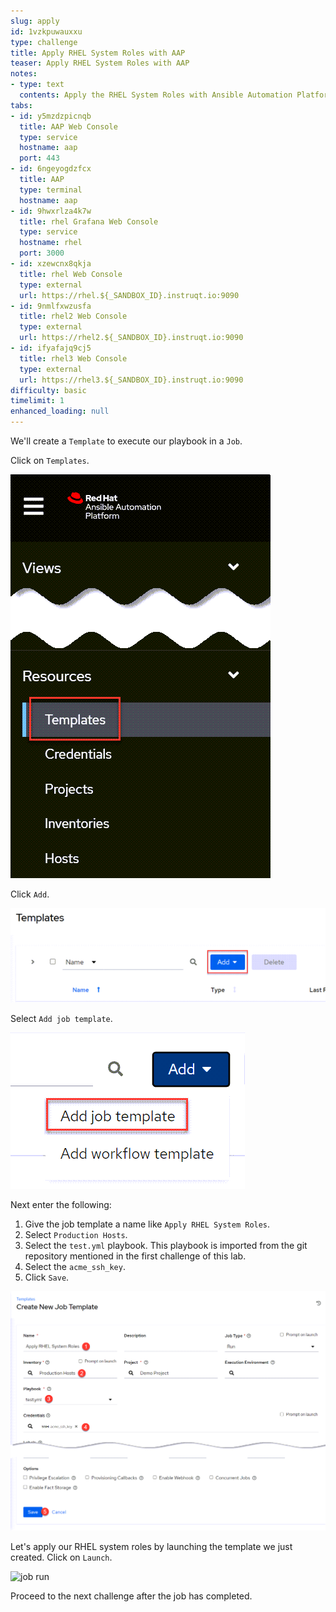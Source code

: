 ```yaml
---
slug: apply
id: 1vzkpuwauxxu
type: challenge
title: Apply RHEL System Roles with AAP
teaser: Apply RHEL System Roles with AAP
notes:
- type: text
  contents: Apply the RHEL System Roles with Ansible Automation Platform
tabs:
- id: y5mzdzpicnqb
  title: AAP Web Console
  type: service
  hostname: aap
  port: 443
- id: 6ngeyogdzfcx
  title: AAP
  type: terminal
  hostname: aap
- id: 9hwxrlza4k7w
  title: rhel Grafana Web Console
  type: service
  hostname: rhel
  port: 3000
- id: xzewcnx8qkja
  title: rhel Web Console
  type: external
  url: https://rhel.${_SANDBOX_ID}.instruqt.io:9090
- id: 9nmlfxwzusfa
  title: rhel2 Web Console
  type: external
  url: https://rhel2.${_SANDBOX_ID}.instruqt.io:9090
- id: ifyafajq9cj5
  title: rhel3 Web Console
  type: external
  url: https://rhel3.${_SANDBOX_ID}.instruqt.io:9090
difficulty: basic
timelimit: 1
enhanced_loading: null
---
```


We'll create a `Template` to execute our playbook in a `Job`.

Click on `Templates`.

![templates](../assets/templates.png)

Click `Add`.

![add template](../assets/addtemplate.png)

Select `Add job template`.

![add job template](../assets/addjobtemplate.png)

Next enter the following:

1) Give the job template a name like `Apply RHEL System Roles`.
2) Select `Production Hosts`.
3) Select the `test.yml` playbook. This playbook is imported from the git repository mentioned in the first challenge of this lab.
4) Select the `acme_ssh_key`.
5) Click `Save`.

![new job template](../assets/createjobtemplate.png)

Let's apply our RHEL system roles by launching the template we just created. Click on `Launch`.

![job run](../assets/jobrun.gif)

Proceed to the next challenge after the job has completed.
